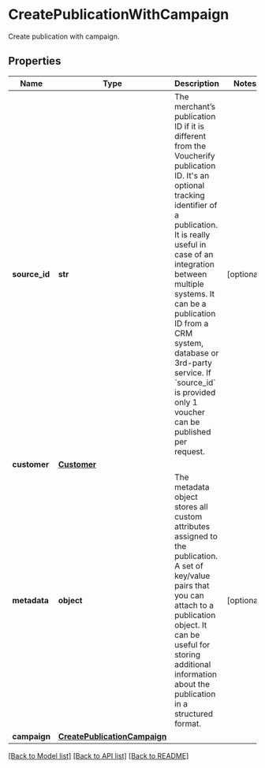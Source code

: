 # CreatePublicationWithCampaign

Create publication with campaign.

## Properties
Name | Type | Description | Notes
------------ | ------------- | ------------- | -------------
**source_id** | **str** | The merchant’s publication ID if it is different from the Voucherify publication ID. It&#39;s an optional tracking identifier of a publication. It is really useful in case of an integration between multiple systems. It can be a publication ID from a CRM system, database or 3rd-party service. If &#x60;source_id&#x60; is provided only 1 voucher can be published per request. | [optional] 
**customer** | [**Customer**](Customer.md) |  | 
**metadata** | **object** | The metadata object stores all custom attributes assigned to the publication. A set of key/value pairs that you can attach to a publication object. It can be useful for storing additional information about the publication in a structured format. | [optional] 
**campaign** | [**CreatePublicationCampaign**](CreatePublicationCampaign.md) |  | 

[[Back to Model list]](../README.md#documentation-for-models) [[Back to API list]](../README.md#documentation-for-api-endpoints) [[Back to README]](../README.md)


